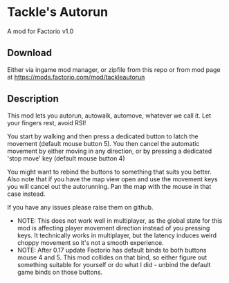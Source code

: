 # Tackle's Autorun

A mod for Factorio v1.0

## Download

Either via ingame mod manager, or zipfile from this repo or from mod page at <https://mods.factorio.com/mod/tackleautorun>

## Description

This mod lets you autorun, autowalk, automove, whatever we call it.
Let your fingers rest, avoid RSI!

You start by walking and then press a dedicated button to latch the movement (default mouse button 5).
You then cancel the automatic movement by either moving in any direction, or by pressing a dedicated 'stop move' key (default mouse button 4)

You might want to rebind the buttons to something that suits you better. Also note that if you have the map view open and use the movement keys you will cancel out the autorunning. Pan the map with the mouse in that case instead.

If you have any issues please raise them on github.

- NOTE: This does not work well in multiplayer, as the global state for this mod is affecting player movement direction instead of you pressing keys. It technically works in multiplayer, but the latency induces weird choppy movement so it's not a smooth experience.
- NOTE: After 0.17 update Factorio has default binds to both buttons mouse 4 and 5. This mod collides on that bind, so either figure out something suitable for yourself or do what I did - unbind the default game binds on those buttons.